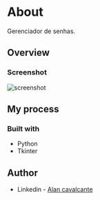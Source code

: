 # About
Gerenciador de senhas.

## Overview

### Screenshot

![screenshot](https://github.com/user-attachments/assets/bfe73281-eb24-43ac-92e0-6d0c597057f3)

## My process

### Built with

- Python
- Tkinter

## Author

- Linkedin - [Alan cavalcante](https://www.linkedin.com/in/alan--cavalcante/)


